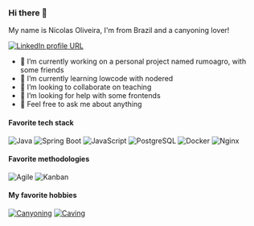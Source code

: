 

### Hi there 👋
My name is Nícolas Oliveira, I'm from Brazil and a canyoning lover!

[![LinkedIn profile URL](https://img.shields.io/badge/LinkedIn-0077B5?logo=linkedin&logoColor=white&style=for-the-badge)](https://www.linkedin.com/in/n%C3%ADcolas-oliveira-49700b10/)


- 🔭 I’m currently working on a personal project named rumoagro, with some friends 
- 🌱 I’m currently learning lowcode with nodered
- 👯 I’m looking to collaborate on teaching
- 🤔 I’m looking for help with some frontends
- 💬 Feel free to ask me about anything

#### Favorite tech stack

![Java](https://img.shields.io/badge/Java-ED8B00?style=for-the-badge&logo=openjdk&logoColor=black)
![Spring Boot](https://img.shields.io/badge/Spring_Boot-F2F4F9?style=for-the-badge&logo=spring-boot)
![JavaScript](https://img.shields.io/badge/JavaScript-F0DB4F?style=for-the-badge&logo=javascript&logoColor=323330)
![PostgreSQL](https://img.shields.io/badge/PostgreSQL-316192?style=for-the-badge&logo=postgresql&logoColor=white)
![Docker](https://img.shields.io/badge/Docker-2CA5E0?style=for-the-badge&logo=docker&logoColor=white)
![Nginx](https://img.shields.io/badge/Nginx-009639?style=for-the-badge&logo=nginx&logoColor=white)


#### Favorite methodologies

![Agile](https://img.shields.io/badge/Agile-8fc95b?style=for-the-badge)
![Kanban](https://img.shields.io/badge/Kanban-71a8cf?style=for-the-badge)
<!--![Lean](https://img.shields.io/badge/Lean-f1f1f1?style=for-the-badge)-->

#### My favorite hobbies
[![Canyoning](https://img.shields.io/badge/Canyoning_--_short_doc_from_Chapada_Diamantina_--_Bahia_--_Brazil-006272?logo=inkscape&logoColor=white&style=for-the-badge)](https://youtu.be/tnMtXEkhZLE?si=lCvuaU9qYmAEycs-&t=502)
[![Caving](https://img.shields.io/badge/Caving_--_@espeleogrupodebrasilia-F0D722?logo=instagram&logoColor=white&style=for-the-badge)](https://egb.org.br)


<!--
**nicolas0liveira/nicolas0liveira** is a ✨ _special_ ✨ repository because its `README.md` (this file) appears on your GitHub profile.

Here are some ideas to get you started:

- 🔭 I’m currently working on ...
- 🌱 I’m currently learning ...
- 👯 I’m looking to collaborate on ...
- 🤔 I’m looking for help with ...
- 💬 Ask me about ...
- 📫 How to reach me: ...
- 😄 Pronouns: ...
- ⚡ Fun fact: ...

![Java](https://img.shields.io/badge/Java-ED8B00?style=for-the-badge&logo=openjdk&logoColor=black)
![Spring Boot](https://img.shields.io/badge/Spring_Boot-F2F4F9?style=for-the-badge&logo=spring-boot)

![JavaScript](https://img.shields.io/badge/JavaScript-F0DB4F?style=for-the-badge&logo=javascript&logoColor=323330)
![TypeScript](https://img.shields.io/badge/TypeScript-007ACC?style=for-the-badge&logo=typescript&logoColor=white)
![Node.js](https://img.shields.io/badge/Node.js-339933?style=for-the-badge&logo=nodedotjs&logoColor=white)
![NestJS](https://img.shields.io/badge/NestJS-e0234e?style=for-the-badge&logo=nestjs&logoColor=white)
![React](https://img.shields.io/badge/React-087ea4?style=for-the-badge&logo=react&logoColor=white)
![Ant Design](https://img.shields.io/badge/Ant_Design-1677FF?style=for-the-badge&logo=antdesign&logoColor=white)
![Next.js](https://img.shields.io/badge/Next.js-F2F4F9?style=for-the-badge&logo=nextdotjs&logoColor=black)
![Tailwind CSS](https://img.shields.io/badge/Tailwind_CSS-0EA5E9?style=for-the-badge&logo=tailwindcss&logoColor=white)

![Apache Kafka](https://img.shields.io/badge/Apache_Kafka-231F20?style=for-the-badge&logo=apache-kafka&logoColor=white)
![RabbitMQ](https://img.shields.io/badge/rabbitmq-%23FF6600.svg?&style=for-the-badge&logo=rabbitmq&logoColor=white)
![PostgreSQL](https://img.shields.io/badge/PostgreSQL-316192?style=for-the-badge&logo=postgresql&logoColor=white)
![Redis](https://img.shields.io/badge/redis-%23DD0031.svg?&style=for-the-badge&logo=redis&logoColor=white)

![Docker](https://img.shields.io/badge/Docker-2CA5E0?style=for-the-badge&logo=docker&logoColor=white)
![Kubernetes](https://img.shields.io/badge/kubernetes-326ce5.svg?&style=for-the-badge&logo=kubernetes&logoColor=white)
![Nginx](https://img.shields.io/badge/Nginx-009639?style=for-the-badge&logo=nginx&logoColor=white)

![Prometheus](https://img.shields.io/badge/Prometheus-000000?style=for-the-badge&logo=prometheus)
![Grafana](https://img.shields.io/badge/Grafana-F2F4F9?style=for-the-badge&logo=grafana&logoColor=orange)

![Mocha](https://img.shields.io/badge/Mocha-8D6748?style=for-the-badge&logo=Mocha&logoColor=white)
![TestCafe](https://img.shields.io/badge/TestCafe-1a202e?style=for-the-badge&logo=testcafe&logoColor=white)
![k6](https://img.shields.io/badge/k6-7d64ff?style=for-the-badge&logo=k6&logoColor=white)
-->
